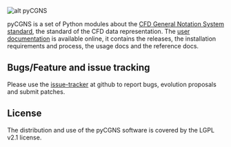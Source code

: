 ![alt pyCGNS](doc/images/intro-logo-small.png)

pyCGNS is a set of Python modules about the
[CFD General Notation System standard](https://cgns.github.io),
the standard of the CFD data representation.
The [user documentation](http://pycgns.github.io) is available online, it
contains the releases, the installation requirements and process, the usage docs
and the reference docs.

## Bugs/Feature and issue tracking

Please use the [issue-tracker](https://github.com/pycgns/pycgns/issues) at github
to report bugs, evolution proposals and submit patches.

## License

The distribution and use of the pyCGNS software is covered by the LGPL v2.1 license.
